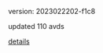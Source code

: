 version: 2023022202-f1c8

updated 110 avds

[details](https://github.com/0x74f917491bfa7ebfa379/ali_avd_db/blob/master/change_log/2023/02/22/02/f1c8.txt)